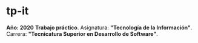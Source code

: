 # tp-it

**Año: 2020**
**Trabajo práctico**.
Asignatura: **"Tecnología de la Información"**.
Carrera: **"Tecnicatura Superior en Desarrollo de Software"**.